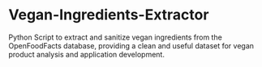 # Vegan-Ingredients-Extractor
Python Script to extract and sanitize vegan ingredients from the OpenFoodFacts database, providing a clean and useful dataset for vegan product analysis and application development.
